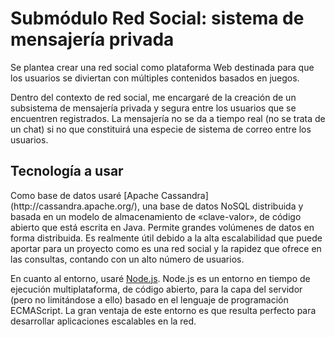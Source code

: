 # Submódulo Red Social: sistema de mensajería privada 

Se plantea crear una red social como plataforma Web destinada para que los usuarios se diviertan con múltiples contenidos basados en juegos.

Dentro del contexto de red social, me encargaré de la creación de un subsistema de mensajería privada y segura entre los usuarios que se encuentren registrados. La mensajería no se da a tiempo real (no se trata de un chat) si no que constituirá una especie de sistema de correo entre los usuarios.

<h2> Tecnología a usar </h2>
Como base de datos usaré [Apache Cassandra](http://cassandra.apache.org/), una base de datos NoSQL distribuida y basada en un modelo de almacenamiento de «clave-valor», de código abierto que está escrita en Java. Permite grandes volúmenes de datos en forma distribuida. Es realmente útil debido a la alta escalabilidad que puede aportar para un proyecto como es una red social y la rapidez que ofrece en las consultas, contando con un alto número de usuarios.

En cuanto al entorno, usaré [Node.js](https://nodejs.org/en/). Node.js es un entorno en tiempo de ejecución multiplataforma, de código abierto, para la capa del servidor (pero no limitándose a ello) basado en el lenguaje de programación ECMAScript. La gran ventaja de este entorno es que resulta perfecto para desarrollar aplicaciones escalables en la red.
